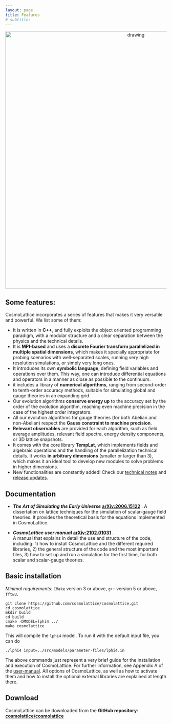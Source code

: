 ```yaml
---
layout: page
title: Features
# subtitle:
---
```


<p align="center">
  <img src="../assets/img/CL_iconSequence-removebgbis.png"   alt="drawing" width="800"
 />
</p>



## Some features:

CosmoLattice incorporates a series of features that makes it very versatile and powerful.
We list some of them:

-  It is written in **C++**, and  fully exploits the object oriented programming paradigm,
with a modular structure and a clear separation between the physics and the technical details.
-  It is **MPI-based** and uses a **discrete Fourier transform parallelized in multiple
spatial dimensions**, which makes it specially appropriate for probing scenarios with
well-separated scales, running very high resolution simulations, or simply very long ones.
- It introduces its own **symbolic language**, defining field variables and operations
over them. This way, one can introduce differential equations and operators in a manner
as close as possible to the continuum.
-  it includes a library of **numerical algorithms**, ranging from second-order to tenth-order
accuracy methods, suitable for simulating global and gauge theories
in an expanding grid.
- Our evolution algorithms **conserve energy up** to the accuracy set by the order of the evolution
algorithm, reaching even machine precision in the case of the highest order integrators.
- All our evolution algorithms for gauge theories (for both Abelian and non-Abelian) respect the **Gauss constraint to machine precision**.
- **Relevant observables** are provided for each algorithm, such as field average amplitudes, relevant field
spectra,  energy density components, or 3D lattice snapshots.
- It comes with the core library **TempLat**, which implements fields and algebraic operations and the handling of the parallelization technical details. It works **in arbitrary dimensions** (smaller or larger than 3), which makes it an ideal tool to develop new modules to solve problems in higher dimensions.
- New functionalities are constantly added! Check our <a href="../technicalnotes">technical notes</a> and <a href="../allversions">release updates</a>.


## Documentation

- ***The Art of Simulating the Early Universe*** **[arXiv:2006.15122](https://arxiv.org/pdf/2006.15122.pdf)** .
A dissertation on lattice techniques for the simulation of scalar-gauge field theories.
It provides the theoretical basis for the equations implemented in CosmoLattice.

- _**CosmoLattice user manual**_  **[arXiv:2102.01031](https://arxiv.org/pdf/2102.01031.pdf)** .  
A manual that explains in detail the use and structure of the code, including: 1) how to install
CosmoLattice and the different required libraries, 2) the general structure of the code and
the most important files, 3) how to set up and run a simulation for the first time, for both
scalar and scalar-gauge theories.

## Basic installation

*Minimal requirements:* `CMake` version 3 or above, `g++` version 5 or above, `fftw3`.

```
git clone https://github.com/cosmolattice/cosmolattice.git
cd cosmolattice   
mkdir build                     
cd build                        
cmake -DMODEL=lphi4 ../
make cosmolattice
```

This will compile the ``lphi4`` model. To run it with the default input file, you can do

``
./lphi4 input=../src/models/parameter-files/lphi4.in
``

The above commands just represent a very brief guide for the installation and execution of CosmoLattice.
For further information, see  Appendix A of the [user-manual](https://arxiv.org/pdf/2102.01031.pdf).
All options of CosmoLattice, as well as how to activate them and how to install the optional external
libraries are explained at length there.


## Download

CosmoLattice can be downloaded from the **GitHub repository**:
<b> <a href="http://github.com/cosmolattice/cosmolattice" target="_blank" rel="noopener noreferrer">cosmolattice/cosmolattice</a></b>
